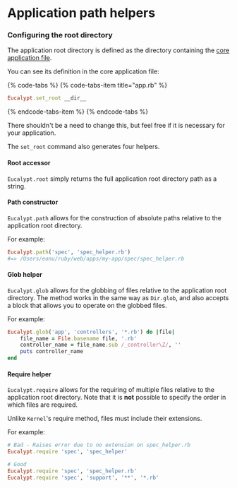 # Application path helpers

### Configuring the root directory

The application root directory is defined as the directory containing the [core application file](core-application-file.md).

You can see its definition in the core application file:

{% code-tabs %}
{% code-tabs-item title="app.rb" %}
```ruby
Eucalypt.set_root __dir__
```
{% endcode-tabs-item %}
{% endcode-tabs %}

There shouldn't be a need to change this, but feel free if it is necessary for your application.

The `set_root` command also generates four helpers.

#### Root accessor

`Eucalypt.root` simply returns the full application root directory path as a string.

#### Path constructor

`Eucalypt.path` allows for the construction of absolute paths relative to the application root directory. 

For example:

```ruby
Eucalypt.path('spec', 'spec_helper.rb')
#=> /Users/eonu/ruby/web/apps/my-app/spec/spec_helper.rb
```

#### Glob helper

`Eucalypt.glob` allows for the globbing of files relative to the application root directory. The method works in the same way as `Dir.glob`, and also accepts a block that allows you to operate on the globbed files. 

For example:

```ruby
Eucalypt.glob('app', 'controllers', '*.rb') do |file|
    file_name = File.basename file, '.rb'
    controller_name = file_name.sub /_controller\Z/, ''
    puts controller_name
end
```

#### Require helper

`Eucalypt.require` allows for the requiring of multiple files relative to the application root directory. Note that it is **not** possible to specify the order in which files are required.

Unlike `Kernel`'s require method, files must include their extensions.

For example:

```ruby
# Bad - Raises error due to no extension on spec_helper.rb
Eucalypt.require 'spec', 'spec_helper'

# Good
Eucalypt.require 'spec', 'spec_helper.rb'
Eucalypt.require 'spec', 'support', '**', '*.rb'
```

